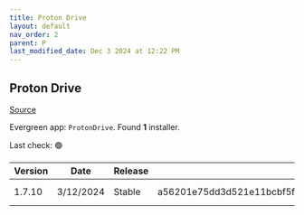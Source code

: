 ```yaml
---
title: Proton Drive
layout: default
nav_order: 2
parent: P
last_modified_date: Dec 3 2024 at 12:22 PM
---
```


## Proton Drive

[Source](https://proton.me/drive/)

Evergreen app: `ProtonDrive`. Found **1** installer.

Last check: 🟢

| Version | Date      | Release | Sha512                                                                                                                           | Type | URI                                                                                                                                                                        |
| ------- | --------- | ------- | -------------------------------------------------------------------------------------------------------------------------------- | ---- | -------------------------------------------------------------------------------------------------------------------------------------------------------------------------- |
| 1.7.10  | 3/12/2024 | Stable  | a56201e75dd3d521e11bcbf5fa82a3c78ef64a9fc9fa04886752a7e375ca96d7cc3b5370665ddca263a898d3dc1d2be95a7753fb31f60671ebb578d922884df5 | exe  | [https://proton.me/download/drive/windows/1.7.10/Proton%20Drive%20Setup%201.7.10.exe](https://proton.me/download/drive/windows/1.7.10/Proton%20Drive%20Setup%201.7.10.exe) |
